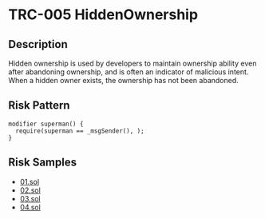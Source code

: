 
# TRC-005 HiddenOwnership
## Description

Hidden ownership is used by developers to maintain ownership ability even after abandoning ownership, and is often an indicator of malicious intent. When a hidden owner exists, the ownership has not been abandoned.

## Risk Pattern

```solidity
modifier superman() {
  require(superman == _msgSender(), );
}
```

## Risk Samples
 
- [01.sol](https://github.com/cryptousersecurity/token-risk-classification/blob/main/src/TRC-005/samples/01.sol) 
- [02.sol](https://github.com/cryptousersecurity/token-risk-classification/blob/main/src/TRC-005/samples/02.sol) 
- [03.sol](https://github.com/cryptousersecurity/token-risk-classification/blob/main/src/TRC-005/samples/03.sol) 
- [04.sol](https://github.com/cryptousersecurity/token-risk-classification/blob/main/src/TRC-005/samples/04.sol)
